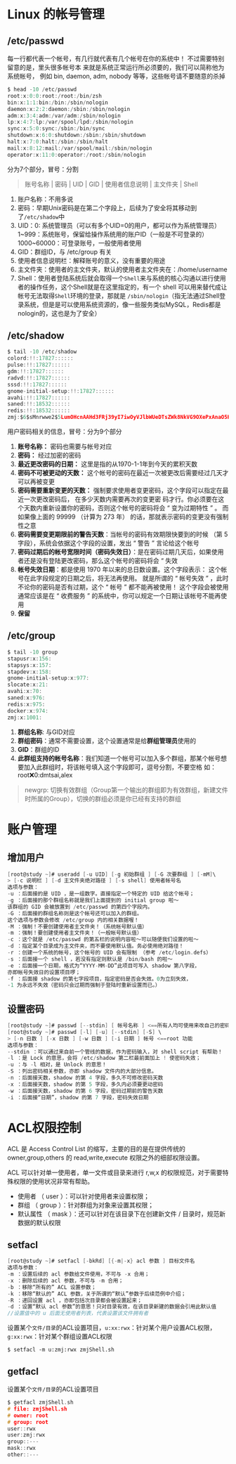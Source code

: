 # Linux 的帐号管理
## /etc/passwd
每一行都代表一个帐号，有几行就代表有几个帐号在你的系统中！ 不过需要特别留意的是，里头很多帐号本
来就是系统正常运行所必须要的，我们可以简称他为系统帐号， 例如 bin, daemon, adm, nobody 等等，这些帐号请不要随意的杀掉
```c
$ head -10 /etc/passwd
root:x:0:0:root:/root:/bin/zsh
bin:x:1:1:bin:/bin:/sbin/nologin
daemon:x:2:2:daemon:/sbin:/sbin/nologin
adm:x:3:4:adm:/var/adm:/sbin/nologin
lp:x:4:7:lp:/var/spool/lpd:/sbin/nologin
sync:x:5:0:sync:/sbin:/bin/sync
shutdown:x:6:0:shutdown:/sbin:/sbin/shutdown
halt:x:7:0:halt:/sbin:/sbin/halt
mail:x:8:12:mail:/var/spool/mail:/sbin/nologin
operator:x:11:0:operator:/root:/sbin/nologin
```
分为7个部分，冒号：分割

> 账号名称 | 密码 | UID | GID | 使用者信息说明 | 主文件夹 | Shell
1. 账户名称：不用多说
1. 密码：早期Unix密码是在第二个字段上，后续为了安全将其移动到了`/etc/shadow`中
3. UID：0: 系统管理员（可以有多个UID=0的用户，都可以作为系统管理员）1~999：系统账号，保留给操作系统用的账户ID（一般是不可登录的）
1000~60000：可登录账号，一般使用者使用
4. GID：群组ID，与 /etc/group 有关
5. 使用者信息说明栏：解释账号的意义，没有重要的用途
6. 主文件夹：使用者的主文件夹，默认的使用者主文件夹在：/home/username
7. Shell：使用者登陆系统后就会取得一个`Shell`来与系统的核心沟通以进行使用者的操作任务，这个Shell就是在这里指定的，有一个 shell 可以用来替代成让帐号无法取得`Shell`环境的登录，那就是 `/sbin/nologin`（指无法通过Shell登录系统，但是是可以使用系统资源的，像一些服务类似MySQL，Redis都是nologin的，这也是为了安全）
## /etc/shadow
```c
$ tail -10 /etc/shadow
colord:!!:17827::::::
pulse:!!:17827::::::
gdm:!!:17827::::::
radvd:!!:17827::::::
sssd:!!:17827::::::
gnome-initial-setup:!!:17827::::::
avahi:!!:17827::::::
saned:!!:18532::::::
redis:!!:18532::::::
zmj:$6$sMnrwwe2$5LumOHcnAAHd3FRj39yI7iwOyVJlbWUeDTsZWk8NkVG9OXePxAnaO5H0daFiDA7xnmdte7eOQtCpIp/Q8I9d5/:18562:0:99999:7:::
```
用户密码相关的信息，冒号：分为9个部分
1. **账号名称：** 密码也需要与帐号对应
2. **密码：** 经过加密的密码
3. **最近更改密码的日期：** 这里是指的从1970-1-1年到今天的累积天数
4. **密码不可被更动的天数：** 这个帐号的密码在最近一次被更改后需要经过几天才可以再被变更
5. **密码需要重新变更的天数：** 强制要求使用者变更密码，这个字段可以指定在最近一次更改密码后， 在多少天数内需要再次的变更密
码才行。你必须要在这个天数内重新设置你的密码，否则这个帐号的密码将会 “ 变为过期特性 ” 。 而如果像上面的 99999 （计算为 273
年） 的话，那就表示密码的变更没有强制性之意
6. **密码需要变更期限前的警告天数**：当帐号的密码有效期限快要到的时候 （第 5 字段），系统会依据这个字段的设置，发出 “ 警告 ” 言论给这个帐号
7. **密码过期后的帐号宽限时间（密码失效日）**：是在密码过期几天后，如果使用者还是没有登陆更改密码，那么这个帐号的密码将会 “ 失效
8. **帐号失效日期**：都是使用 1970 年以来的总日数设置。这个字段表示： 这个帐号在此字段规定的日期之后，将无法再使用。 就是所谓的 “ 帐号失效 ” ，此时不论你的密码是否有过期，这个 “ 帐号 ” 都不能再被使用！ 这个字段会被使用通常应该是在 “ 收费服务 ” 的系统中，你可以规定一个日期让该帐号不能再使用
9. **保留**

## /etc/group
```c
$ tail -10 group
stapusr:x:156:
stapsys:x:157:
stapdev:x:158:
gnome-initial-setup:x:977:
slocate:x:21:
avahi:x:70:
saned:x:976:
redis:x:975:
docker:x:974:
zmj:x:1001:
```
1. **群组名称**: 与GID对应
2. **群组密码**：通常不需要设置，这个设置通常是给**群组管理员**使用的
3. **GID**：群组的ID
4. **此群组支持的帐号名称**：我们知道一个帐号可以加入多个群组，那某个帐号想要加入此群组时，将该帐号填入这个字段即可，逗号分割，不要空格 如：root:x:0:dmtsai,alex

> newgrp: 切换有效群组（Group第一个输出的群组即为有效群组，新建文件时所属的Group），切换的群组必须是你已经有支持的群组

# 账户管理
## 增加用户
```c
[root@study ~]# useradd [-u UID] [-g 初始群组 ] [-G 次要群组 ] [-mM]\
> [-c 说明栏 ] [-d 主文件夹绝对路径 ] [-s shell] 使用者帐号名
选项与参数：
-u ：后面接的是 UID ，是一组数字。直接指定一个特定的 UID 给这个帐号；
-g ：后面接的那个群组名称就是我们上面提到的 initial group 啦～
该群组的 GID 会被放置到 /etc/passwd 的第四个字段内。
-G ：后面接的群组名称则是这个帐号还可以加入的群组。
这个选项与参数会修改 /etc/group 内的相关数据喔！
-M ：强制！不要创建使用者主文件夹！（系统帐号默认值）
-m ：强制！要创建使用者主文件夹！（一般帐号默认值）
-c ：这个就是 /etc/passwd 的第五栏的说明内容啦～可以随便我们设置的啦～
-d ：指定某个目录成为主文件夹，而不要使用默认值。务必使用绝对路径！
-r ：创建一个系统的帐号，这个帐号的 UID 会有限制 （参考 /etc/login.defs）
-s ：后面接一个 shell ，若没有指定则默认是 /bin/bash 的啦～
-e ：后面接一个日期，格式为“YYYY-MM-DD”此项目可写入 shadow 第八字段，
亦即帐号失效日的设置项目啰；
-f ：后面接 shadow 的第七字段项目，指定密码是否会失效。0为立刻失效，
-1 为永远不失效（密码只会过期而强制于登陆时重新设置而已。）
```
## 设置密码
```c
[root@study ~]# passwd [--stdin] [ 帐号名称 ] <==所有人均可使用来改自己的密码
[root@study ~]# passwd [-l] [-u] [--stdin] [-S] \
> [-n 日数 ] [-x 日数 ] [-w 日数 ] [-i 日期 ] 帐号 <==root 功能
选项与参数：
--stdin ：可以通过来自前一个管线的数据，作为密码输入，对 shell script 有帮助！
-l ：是 Lock 的意思，会将 /etc/shadow 第二栏最前面加上 ! 使密码失效；
-u ：与 -l 相对，是 Unlock 的意思！
-S ：列出密码相关参数，亦即 shadow 文件内的大部分信息。
-n ：后面接天数，shadow 的第 4 字段，多久不可修改密码天数
-x ：后面接天数，shadow 的第 5 字段，多久内必须要更动密码
-w ：后面接天数，shadow 的第 6 字段，密码过期前的警告天数
-i ：后面接“日期”，shadow 的第 7 字段，密码失效日期
```
# ACL权限控制
ACL 是 Access Control List 的缩写，主要的目的是在提供传统的 owner,group,others 的 read,write,execute 权限之外的细部权限设置。

ACL 可以针对单一使用者，单一文件或目录来进行 r,w,x 的权限规范，对于需要特殊权限的使用状况非常有帮助。
- 使用者 （ user ）：可以针对使用者来设置权限；
- 群组 （ group ）：针对群组为对象来设置其权限；
- 默认属性 （ mask ）：还可以针对在该目录下在创建新文件 / 目录时，规范新数据的默认权限
## setfacl
```c
[root@study ~]# setfacl [-bkRd] [{-m|-x} acl 参数 ] 目标文件名
选项与参数：
-m ：设置后续的 acl 参数给文件使用，不可与 -x 合用；
-x ：删除后续的 acl 参数，不可与 -m 合用；
-b ：移除“所有的” ACL 设置参数；
-k ：移除“默认的” ACL 参数，关于所谓的“默认”参数于后续范例中介绍；
-R ：递回设置 acl ，亦即包括次目录都会被设置起来；
-d ：设置“默认 acl 参数”的意思！只对目录有效，在该目录新建的数据会引用此默认值
//设置值中的 u 后面无使用者列表，代表设置该文件拥有者
```
设置某个`文件/目录`的ACL设置项目，`u:xx:rwx`：针对某个用户设置ACL权限，`g:xx:rwx`：针对某个群组设置ACL权限

`$ setfacl -m u:zmj:rwx zmjShell.sh` 

## getfacl
设置某个`文件/目录`的ACL设置项目
```c
$ getfacl zmjShell.sh
# file: zmjShell.sh
# owner: root
# group: root
user::rwx
user:zmj:rwx
group::---
mask::rwx
other::---
```